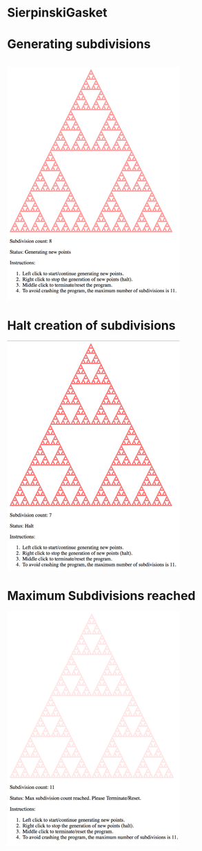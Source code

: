 # SierpinskiGasket

<h1>Generating subdivisions</h1><br>
<img src="GeneratingScreenshot.png" width=400>

<h1>Halt creation of subdivisions</h1>
<img src="HaltScreenshot.png" width=400>

<h1>Maximum Subdivisions reached</h1>
<img src="MaxSubdivisionScreenShot.png" width=400>
